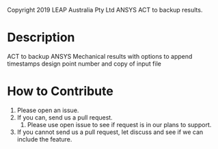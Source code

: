 Copyright 2019 LEAP Australia Pty Ltd
ANSYS ACT to backup results.

# Description
ACT to backup ANSYS Mechanical results with options to append timestamps design point number and copy of input file

# How to Contribute 
1. Please open an issue.
1. If you can, send us a pull request. 
	1. Please use open issue to see if request is in our plans to support.
1. If you cannot send us a pull request, let discuss and see if we can include the feature.
